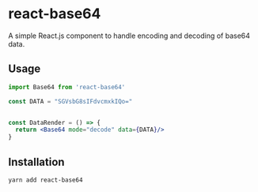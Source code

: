 # react-base64

A simple React.js component to handle encoding and decoding of base64 data.

## Usage

```jsx
import Base64 from 'react-base64'

const DATA = "SGVsbG8sIFdvcmxkIQo="


const DataRender = () => {
  return <Base64 mode="decode" data={DATA}/>
}
```

## Installation

```
yarn add react-base64
```

